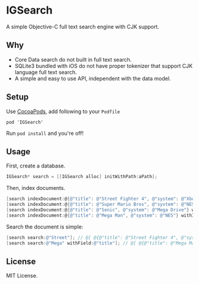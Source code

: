 # IGSearch

A simple Objective-C full text search engine with CJK support.

## Why

- Core Data search do not built in full text search.
- SQLite3 bundled with iOS do not have proper tokenizer that support CJK language full text search.
- A simple and easy to use API, independent with the data model.

## Setup

Use [CocoaPods](http://cocoapods.org/), add following to your ```Podfile```

```
pod 'IGSearch'
```

Run ```pod install``` and you're off!

## Usage

First, create a database.

```objective-c
IGSearch* search = [[IGSearch alloc] initWithPath:aPath]; 
```

Then, index documents.

```objective-c
[search indexDocument:@{@"title": @"Street Fighter 4", @"system": @"Xbox 360"} withId:@"1"];
[search indexDocument:@{@"title": @"Super Mario Bros", @"system": @"NES"} withId:@"2"];
[search indexDocument:@{@"title": @"Sonic", @"system": @"Mega Drive"} withId:@"3"];
[search indexDocument:@{@"title": @"Mega Man", @"system": @"NES"} withId:@"4"];
```

Search the document is simple:

```objective-c
[search search:@"Street"]; // @[ @{@"title": @"Street Fighter 4", @"system": @"Xbox 360"} ]
[search search:@"Mega" withField:@"title"]; // @[ @{@"title": @"Mega Man", @"system": @"NES"}  ]
```

## License

MIT License.
